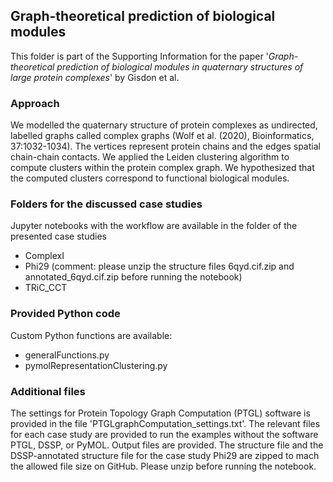 ## Graph-theoretical prediction of biological modules

This folder is part of the Supporting Information for the paper '_Graph-theoretical prediction of biological modules in quaternary structures of large protein complexes_' by Gisdon et al.

### Approach
We modelled the quaternary structure of protein complexes as undirected, labelled graphs called complex graphs (Wolf et al. (2020), Bioinformatics, 37:1032-1034). The vertices represent protein chains and the edges spatial chain-chain contacts. We applied the Leiden clustering algorithm to compute clusters within the protein complex graph. We hypothesized that the computed clusters correspond to functional biological
modules.

### Folders for the discussed case studies
Jupyter notebooks with the workflow are available in the folder of the presented case studies
- ComplexI
- Phi29 (comment: please unzip the structure files 6qyd.cif.zip and annotated_6qyd.cif.zip before running the notebook)
- TRiC_CCT

### Provided Python code
Custom Python functions are available:    
- generalFunctions.py                 
- pymolRepresentationClustering.py   

### Additional files
The settings for Protein Topology Graph Computation (PTGL) software is provided in the file 'PTGLgraphComputation_settings.txt'. 
The relevant files for each case study are provided to run the examples without the software PTGL, DSSP, or PyMOL. Output files are provided.
The structure file and the DSSP-annotated structure file for the case study Phi29 are zipped to mach the allowed file size on GitHub. Please unzip before running the notebook.

